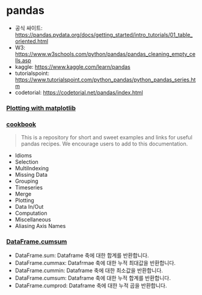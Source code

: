 # pandas
- 공식 싸이트: https://pandas.pydata.org/docs/getting_started/intro_tutorials/01_table_oriented.html
- W3: https://www.w3schools.com/python/pandas/pandas_cleaning_empty_cells.asp
- kaggle: https://www.kaggle.com/learn/pandas
- tutorialspoint: https://www.tutorialspoint.com/python_pandas/python_pandas_series.htm
- codetorial: https://codetorial.net/pandas/index.html

### [Plotting with matplotlib](https://pandas.pydata.org/pandas-docs/version/0.13.1/visualization.html)

### [cookbook](https://pandas.pydata.org/pandas-docs/version/0.13.1/cookbook.html#cookbook-plotting)
> This is a repository for short and sweet examples and links for useful pandas recipes. We encourage users to add to this documentation.  
- Idioms
- Selection
- MultiIndexing
- Missing Data
- Grouping
- Timeseries
- Merge
- Plotting
- Data In/Out
- Computation
- Miscellaneous
- Aliasing Axis Names

### [DataFrame.cumsum](https://pandas.pydata.org/docs/reference/api/pandas.DataFrame.cumsum.html)
- DataFrame.sum: Dataframe 축에 대한 합계를 반환합니다.
- DataFrame.cummax: Datafrmae 축에 대한 누적 최대값을 반환합니다.
- DataFrame.cummin: Dataframe 축에 대한 최소값을 반환합니다.
- DataFrame.cumsum: Dataframe 축에 대한 누적 합계를 반환합니다.
- DataFrame.cumprod: Dataframe 축에 대한 누적 곱을 반환합니다.
